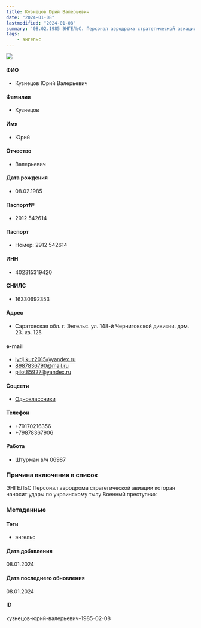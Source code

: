 ```yaml
---
title: Кузнецов Юрий Валерьевич
date: "2024-01-08"
lastmodified: "2024-01-08"
summary: '08.02.1985 ЭНГЕЛЬС. Персонал аэродрома стратегической авиации которая наносит удары по украинскому тылу. Военный преступник'
tags: 
    - энгельс
---
```

<!--# pp2-->
<!--## Фигурант-->
<!--### Личные данные-->
<!--#### Фото-->
![](https://molfar.com/images/optimized/person-placeholder.jpg)
#### ФИО
- Кузнецов Юрий Валерьевич
#### Фамилия
- Кузнецов
#### Имя
- Юрий
#### Отчество
- Валерьевич
#### Дата рождения
- 08.02.1985
#### Паспорт№
- 2912 542614
#### Паспорт
- Номер: 2912 542614
#### ИНН
- 402315319420
#### СНИЛС
- 16330692353
#### Адрес
- Саратовская обл. г. Энгельс. ул. 148-й Черниговской дивизии. дом. 23. кв. 125
#### e-mail
- iyrij.kuz2015@yandex.ru
- 8987836790@mail.ru
- pilot85927@yandex.ru
#### Соцсети
- [Одноклассники](https://ok.ru/profile/573018573957)
#### Телефон
- +79170216356
- +79878367906
#### Работа
- Штурман в/ч 06987
### Причина включения в список
ЭНГЕЛЬС
Персонал аэродрома стратегической авиации которая наносит удары по украинскому тылу
Военный преступник
### Метаданные
#### Теги
- энгельс
#### Дата добавления
08.01.2024
#### Дата последнего обновления
08.01.2024
#### ID
кузнецов-юрий-валерьевич-1985-02-08
<!--## END;-->
